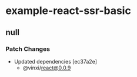 # example-react-ssr-basic

## null

### Patch Changes

- Updated dependencies [ec37a2e]
  - @vinxi/react@0.0.9
